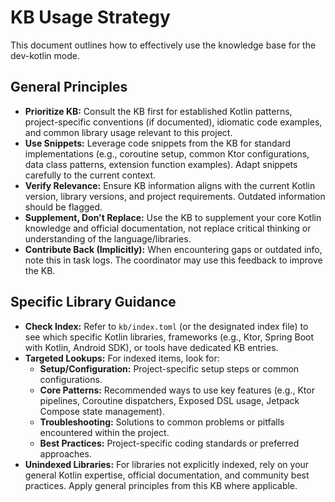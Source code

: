 # KB Usage Strategy

This document outlines how to effectively use the knowledge base for the dev-kotlin mode.

## General Principles

- **Prioritize KB:** Consult the KB first for established Kotlin patterns, project-specific conventions (if documented), idiomatic code examples, and common library usage relevant to this project.
- **Use Snippets:** Leverage code snippets from the KB for standard implementations (e.g., coroutine setup, common Ktor configurations, data class patterns, extension function examples). Adapt snippets carefully to the current context.
- **Verify Relevance:** Ensure KB information aligns with the current Kotlin version, library versions, and project requirements. Outdated information should be flagged.
- **Supplement, Don't Replace:** Use the KB to supplement your core Kotlin knowledge and official documentation, not replace critical thinking or understanding of the language/libraries.
- **Contribute Back (Implicitly):** When encountering gaps or outdated info, note this in task logs. The coordinator may use this feedback to improve the KB.

## Specific Library Guidance

- **Check Index:** Refer to `kb/index.toml` (or the designated index file) to see which specific Kotlin libraries, frameworks (e.g., Ktor, Spring Boot with Kotlin, Android SDK), or tools have dedicated KB entries.
- **Targeted Lookups:** For indexed items, look for:
    - **Setup/Configuration:** Project-specific setup steps or common configurations.
    - **Core Patterns:** Recommended ways to use key features (e.g., Ktor pipelines, Coroutine dispatchers, Exposed DSL usage, Jetpack Compose state management).
    - **Troubleshooting:** Solutions to common problems or pitfalls encountered within the project.
    - **Best Practices:** Project-specific coding standards or preferred approaches.
- **Unindexed Libraries:** For libraries not explicitly indexed, rely on your general Kotlin expertise, official documentation, and community best practices. Apply general principles from this KB where applicable.